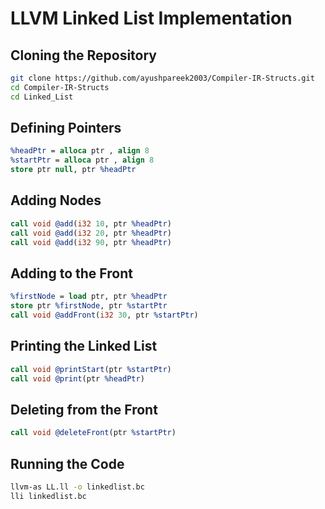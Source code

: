 # LLVM Linked List Implementation

## Cloning the Repository

```sh
git clone https://github.com/ayushpareek2003/Compiler-IR-Structs.git
cd Compiler-IR-Structs
cd Linked_List
```

## Defining Pointers

```llvm
%headPtr = alloca ptr , align 8
%startPtr = alloca ptr , align 8
store ptr null, ptr %headPtr
```

## Adding Nodes

```llvm
call void @add(i32 10, ptr %headPtr)
call void @add(i32 20, ptr %headPtr)
call void @add(i32 90, ptr %headPtr)
```

## Adding to the Front

```llvm
%firstNode = load ptr, ptr %headPtr
store ptr %firstNode, ptr %startPtr
call void @addFront(i32 30, ptr %startPtr)
```

## Printing the Linked List

```llvm
call void @printStart(ptr %startPtr)
call void @print(ptr %headPtr)
```

## Deleting from the Front

```llvm
call void @deleteFront(ptr %startPtr)
```

## Running the Code

```sh
llvm-as LL.ll -o linkedlist.bc
lli linkedlist.bc
```
